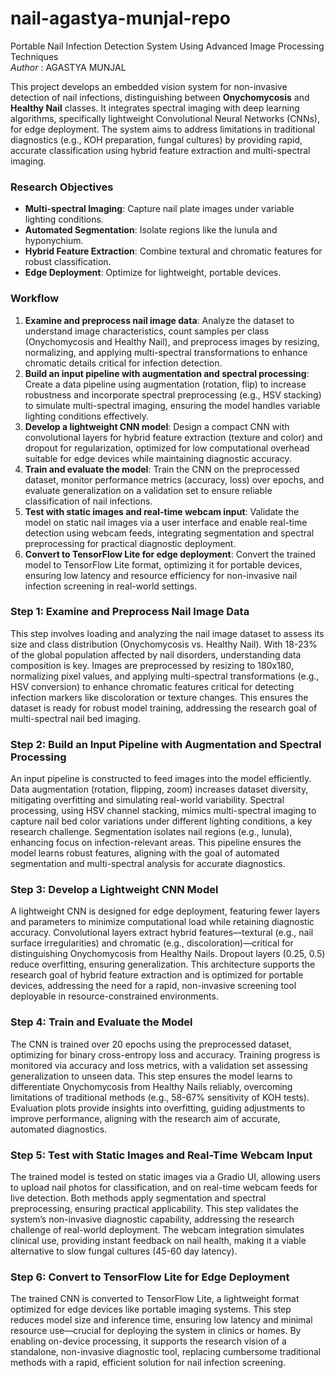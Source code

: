 # nail-agastya-munjal-repo
Portable Nail Infection Detection System Using Advanced Image Processing Techniques <br>
*Author* : AGASTYA MUNJAL

This project develops an embedded vision system for non-invasive detection of nail infections, distinguishing between **Onychomycosis** and **Healthy Nail** classes. It integrates spectral imaging with deep learning algorithms, specifically lightweight Convolutional Neural Networks (CNNs), for edge deployment. The system aims to address limitations in traditional diagnostics (e.g., KOH preparation, fungal cultures) by providing rapid, accurate classification using hybrid feature extraction and multi-spectral imaging.

### Research Objectives
- **Multi-spectral Imaging**: Capture nail plate images under variable lighting conditions.
- **Automated Segmentation**: Isolate regions like the lunula and hyponychium.
- **Hybrid Feature Extraction**: Combine textural and chromatic features for robust classification.
- **Edge Deployment**: Optimize for lightweight, portable devices.

### Workflow
1. **Examine and preprocess nail image data**: Analyze the dataset to understand image characteristics, count samples per class (Onychomycosis and Healthy Nail), and preprocess images by resizing, normalizing, and applying multi-spectral transformations to enhance chromatic details critical for infection detection.
2. **Build an input pipeline with augmentation and spectral processing**: Create a data pipeline using augmentation (rotation, flip) to increase robustness and incorporate spectral preprocessing (e.g., HSV stacking) to simulate multi-spectral imaging, ensuring the model handles variable lighting conditions effectively.
3. **Develop a lightweight CNN model**: Design a compact CNN with convolutional layers for hybrid feature extraction (texture and color) and dropout for regularization, optimized for low computational overhead suitable for edge devices while maintaining diagnostic accuracy.
4. **Train and evaluate the model**: Train the CNN on the preprocessed dataset, monitor performance metrics (accuracy, loss) over epochs, and evaluate generalization on a validation set to ensure reliable classification of nail infections.
5. **Test with static images and real-time webcam input**: Validate the model on static nail images via a user interface and enable real-time detection using webcam feeds, integrating segmentation and spectral preprocessing for practical diagnostic deployment.
6. **Convert to TensorFlow Lite for edge deployment**: Convert the trained model to TensorFlow Lite format, optimizing it for portable devices, ensuring low latency and resource efficiency for non-invasive nail infection screening in real-world settings.





### Step 1: Examine and Preprocess Nail Image Data
This step involves loading and analyzing the nail image dataset to assess its size and class distribution (Onychomycosis vs. Healthy Nail). With 18-23% of the global population affected by nail disorders, understanding data composition is key. Images are preprocessed by resizing to 180x180, normalizing pixel values, and applying multi-spectral transformations (e.g., HSV conversion) to enhance chromatic features critical for detecting infection markers like discoloration or texture changes. This ensures the dataset is ready for robust model training, addressing the research goal of multi-spectral nail bed imaging.



### Step 2: Build an Input Pipeline with Augmentation and Spectral Processing
An input pipeline is constructed to feed images into the model efficiently. Data augmentation (rotation, flipping, zoom) increases dataset diversity, mitigating overfitting and simulating real-world variability. Spectral processing, using HSV channel stacking, mimics multi-spectral imaging to capture nail bed color variations under different lighting conditions, a key research challenge. Segmentation isolates nail regions (e.g., lunula), enhancing focus on infection-relevant areas. This pipeline ensures the model learns robust features, aligning with the goal of automated segmentation and multi-spectral analysis for accurate diagnostics.



### Step 3: Develop a Lightweight CNN Model
A lightweight CNN is designed for edge deployment, featuring fewer layers and parameters to minimize computational load while retaining diagnostic accuracy. Convolutional layers extract hybrid features—textural (e.g., nail surface irregularities) and chromatic (e.g., discoloration)—critical for distinguishing Onychomycosis from Healthy Nails. Dropout layers (0.25, 0.5) reduce overfitting, ensuring generalization. This architecture supports the research goal of hybrid feature extraction and is optimized for portable devices, addressing the need for a rapid, non-invasive screening tool deployable in resource-constrained environments.



### Step 4: Train and Evaluate the Model
The CNN is trained over 20 epochs using the preprocessed dataset, optimizing for binary cross-entropy loss and accuracy. Training progress is monitored via accuracy and loss metrics, with a validation set assessing generalization to unseen data. This step ensures the model learns to differentiate Onychomycosis from Healthy Nails reliably, overcoming limitations of traditional methods (e.g., 58-67% sensitivity of KOH tests). Evaluation plots provide insights into overfitting, guiding adjustments to improve performance, aligning with the research aim of accurate, automated diagnostics.



### Step 5: Test with Static Images and Real-Time Webcam Input
The trained model is tested on static images via a Gradio UI, allowing users to upload nail photos for classification, and on real-time webcam feeds for live detection. Both methods apply segmentation and spectral preprocessing, ensuring practical applicability. This step validates the system’s non-invasive diagnostic capability, addressing the research challenge of real-world deployment. The webcam integration simulates clinical use, providing instant feedback on nail health, making it a viable alternative to slow fungal cultures (45-60 day latency).



### Step 6: Convert to TensorFlow Lite for Edge Deployment
The trained CNN is converted to TensorFlow Lite, a lightweight format optimized for edge devices like portable imaging systems. This step reduces model size and inference time, ensuring low latency and minimal resource use—crucial for deploying the system in clinics or homes. By enabling on-device processing, it supports the research vision of a standalone, non-invasive diagnostic tool, replacing cumbersome traditional methods with a rapid, efficient solution for nail infection screening.
